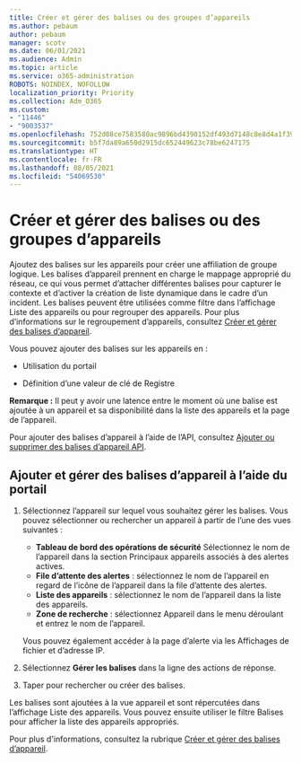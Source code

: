 ```yaml
---
title: Créer et gérer des balises ou des groupes d’appareils
ms.author: pebaum
author: pebaum
manager: scotv
ms.date: 06/01/2021
ms.audience: Admin
ms.topic: article
ms.service: o365-administration
ROBOTS: NOINDEX, NOFOLLOW
localization_priority: Priority
ms.collection: Adm_O365
ms.custom:
- "11446"
- "9003537"
ms.openlocfilehash: 752d08ce7583580ac9896bd4390152df493d7148c8e8d4a1f39d86fc87785a7f
ms.sourcegitcommit: b5f7da89a650d2915dc652449623c78be6247175
ms.translationtype: HT
ms.contentlocale: fr-FR
ms.lasthandoff: 08/05/2021
ms.locfileid: "54069530"
---
```

# <a name="create-and-manage-device-tags-or-groups"></a>Créer et gérer des balises ou des groupes d’appareils

Ajoutez des balises sur les appareils pour créer une affiliation de groupe logique. Les balises d’appareil prennent en charge le mappage approprié du réseau, ce qui vous permet d’attacher différentes balises pour capturer le contexte et d’activer la création de liste dynamique dans le cadre d’un incident. Les balises peuvent être utilisées comme filtre dans l’affichage Liste des appareils ou pour regrouper des appareils. Pour plus d’informations sur le regroupement d’appareils, consultez [Créer et gérer des balises d’appareil](/microsoft-365/security/defender-endpoint/machine-tags).

Vous pouvez ajouter des balises sur les appareils en :

- Utilisation du portail

- Définition d’une valeur de clé de Registre
 
**Remarque :** Il peut y avoir une latence entre le moment où une balise est ajoutée à un appareil et sa disponibilité dans la liste des appareils et la page de l’appareil.

Pour ajouter des balises d’appareil à l’aide de l’API, consultez [Ajouter ou supprimer des balises d’appareil API](/microsoft-365/security/defender-endpoint/add-or-remove-machine-tags).

## <a name="add-and-manage-device-tags-using-the-portal"></a>Ajouter et gérer des balises d’appareil à l’aide du portail

1. Sélectionnez l’appareil sur lequel vous souhaitez gérer les balises. Vous pouvez sélectionner ou rechercher un appareil à partir de l’une des vues suivantes :

    - **Tableau de bord des opérations de sécurité** Sélectionnez le nom de l’appareil dans la section Principaux appareils associés à des alertes actives.
    - **File d’attente des alertes** : sélectionnez le nom de l’appareil en regard de l’icône de l’appareil dans la file d’attente des alertes.
    - **Liste des appareils** : sélectionnez le nom de l’appareil dans la liste des appareils.
    - **Zone de recherche** : sélectionnez Appareil dans le menu déroulant et entrez le nom de l’appareil.

    Vous pouvez également accéder à la page d’alerte via les Affichages de fichier et d’adresse IP.

1. Sélectionnez **Gérer les balises** dans la ligne des actions de réponse.

1. Taper pour rechercher ou créer des balises.

Les balises sont ajoutées à la vue appareil et sont répercutées dans l’affichage Liste des appareils. Vous pouvez ensuite utiliser le filtre Balises pour afficher la liste des appareils appropriés.

Pour plus d'informations, consultez la rubrique [Créer et gérer des balises d’appareil](/microsoft-365/security/defender-endpoint/machine-tags).